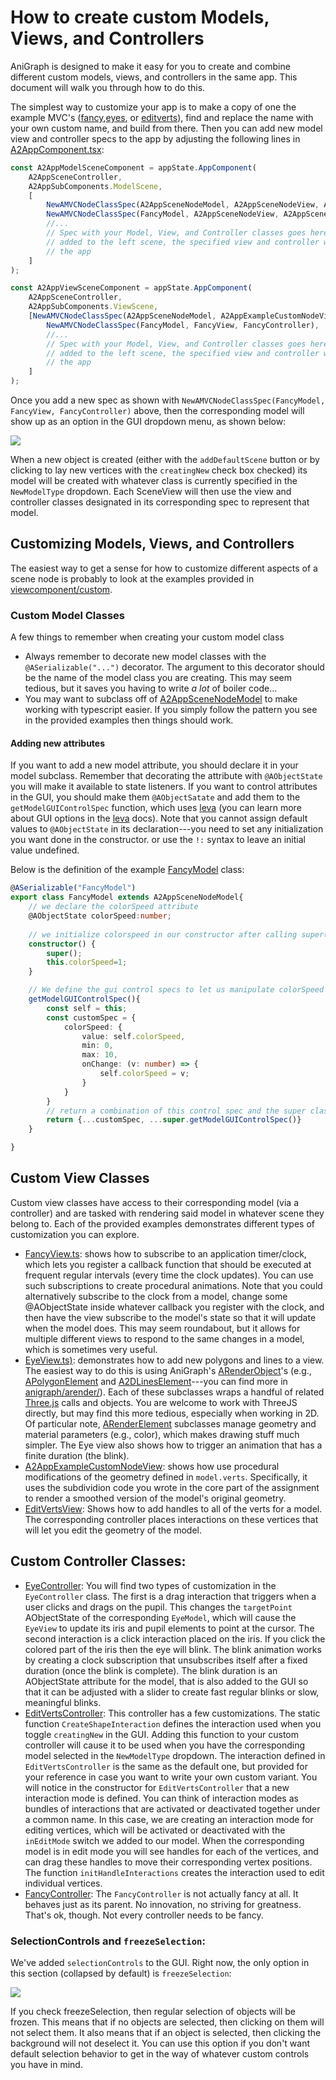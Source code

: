 # How to create custom Models, Views, and Controllers

AniGraph is designed to make it easy for you to create and combine different custom models, views, and controllers in the same app. This document will walk you through how to do this.


The simplest way to customize your app is to make a copy of one the example MVC's ([fancy](./viewcomponent/custom/fancy/),[eyes](./viewcomponent/custom/eyes/), or [editverts](./viewcomponent/custom/editverts/)), find and replace the name with your own custom name, and build from there. Then you can add new model view and controller specs to the app by adjusting the following lines in [A2AppComponent.tsx](./A2AppComponent.tsx):
```typescript
const A2AppModelSceneComponent = appState.AppComponent(
    A2AppSceneController,
    A2AppSubComponents.ModelScene,
    [
        NewAMVCNodeClassSpec(A2AppSceneNodeModel, A2AppSceneNodeView, A2AppSceneNodeController),
        NewAMVCNodeClassSpec(FancyModel, A2AppSceneNodeView, A2AppSceneNodeController),
        //...
        // Spec with your Model, View, and Controller classes goes here. When a model of the specified model class is
        // added to the left scene, the specified view and controller will be created and added to the left component of
        // the app 
    ]
);

const A2AppViewSceneComponent = appState.AppComponent(
    A2AppSceneController,
    A2AppSubComponents.ViewScene,
    [NewAMVCNodeClassSpec(A2AppSceneNodeModel, A2AppExampleCustomNodeView, A2AppSceneNodeController),
        NewAMVCNodeClassSpec(FancyModel, FancyView, FancyController),
        //...
        // Spec with your Model, View, and Controller classes goes here. When a model of the specified model class is
        // added to the left scene, the specified view and controller will be created and added to the right component of
        // the app 
    ]
);
```

Once you add a new spec as shown with `NewAMVCNodeClassSpec(FancyModel, FancyView, FancyController)` above, then the corresponding model will show up as an option in the GUI dropdown menu, as shown below:

![](../../images/customModelSelection.jpg)

When a new object is created (either with the `addDefaultScene` button or by clicking to lay new vertices with the `creatingNew` check box checked) its model will be created with whatever class is currently specified in the `NewModelType` dropdown. Each SceneView will then use the view and controller classes designated in its corresponding spec to represent that model.

## Customizing Models, Views, and Controllers
The easiest way to get a sense for how to customize different aspects of a scene node is probably to look at the examples provided in [viewcomponent/custom](./viewcomponent/custom).

### Custom Model Classes
A few things to remember when creating your custom model class
- Always remember to decorate new model classes with the `@ASerializable("...")` decorator. The argument to this decorator should be the name of the model class you are creating. This may seem tedious, but it saves you having to write *a lot* of boiler code... 
- You may want to subclass off of [A2AppSceneNodeModel](./mvc/scenenode/A2AppSceneNodeModel.ts) to make working with typescript easier. If you simply follow the pattern you see in the provided examples then things should work.

#### Adding new attributes
If you want to add a new model attribute, you should declare it in your model subclass. Remember that decorating the attribute with `@AObjectState` you will make it available to state listeners. If you want to control attributes in the GUI, you should make them `@AObjectSatate` and add them to the `getModelGUIControlSpec` function, which uses [leva](https://github.com/pmndrs/leva) (you can learn more about GUI options in the [leva](https://github.com/pmndrs/leva) docs). Note that you cannot assign default values to `@AObjectState` in its declaration---you need to set any initialization you want done in the constructor. or use the `!:` syntax to leave an initial value undefined.

Below is the definition of the example [FancyModel](./viewcomponent/custom/fancy/FancyModel.ts) class:
```typescript
@ASerializable("FancyModel")
export class FancyModel extends A2AppSceneNodeModel{
    // we declare the colorSpeed attribute
    @AObjectState colorSpeed:number;
    
    // we initialize colorspeed in our constructor after calling super()
    constructor() {
        super();
        this.colorSpeed=1;
    }

    // We define the gui control specs to let us manipulate colorSpeed with a slider
    getModelGUIControlSpec(){
        const self = this;
        const customSpec = {
            colorSpeed: {
                value: self.colorSpeed,
                min: 0,
                max: 10,
                onChange: (v: number) => {
                    self.colorSpeed = v;
                }
            }
        }
        // return a combination of this control spec and the super class's control spec.
        return {...customSpec, ...super.getModelGUIControlSpec()}
    }

}

```

## Custom View Classes
Custom view classes have access to their corresponding model (via a controller) and are tasked with rendering said model in whatever scene they belong to. Each of the provided examples demonstrates different types of customization you can explore.
- [FancyView.ts](./viewcomponent/custom/fancy/FancyView.ts): shows how to subscribe to an application timer/clock, which lets you register a callback function that should be executed at frequent regular intervals (every time the clock updates). You can use such subscriptions to create procedural animations. Note that you could alternatively subscribe to the clock from a model, change some @AObjectState inside whatever callback you register with the clock, and then have the view subscribe to the model's state so that it will update when the model does. This may seem roundabout, but it allows for multiple different views to respond to the same changes in a model, which is sometimes very useful.
- [EyeView.ts)](./viewcomponent/custom/eyes/EyeView.ts): demonstrates how to add new polygons and lines to a view. The easiest way to do this is using AniGraph's [ARenderObject](../anigraph/arender/ARenderObject.ts)'s (e.g., [APolygonElement](../anigraph/arender/2d/APolygonElement.ts) and [A2DLinesElement](../anigraph/arender/2d/A2DLinesElement.ts)---you can find more in [anigraph/arender/](../anigraph/arender/)). Each of these subclasses wraps a handful of related [Three.js](https://threejs.org/) calls and objects. You are welcome to work with ThreeJS directly, but may find this more tedious, especially when working in 2D. Of particular note, [ARenderElement](../anigraph/arender/ARenderElement.ts) subclasses manage geometry and material parameters (e.g., color), which makes drawing stuff much simpler. The Eye view also shows how to trigger an animation that has a finite duration (the blink).
- [A2AppExampleCustomNodeView](./viewcomponent/A2AppExampleCustomNodeView.ts): shows how use procedural modifications of the geometry defined in `model.verts`. Specifically, it uses the subdividion code you wrote in the core part of the assignment to render a smoothed version of the model's original geometry.
- [EditVertsView](./viewcomponent/custom/editverts/EditVertsView.ts): Shows how to add handles to all of the verts for a model. The corresponding controller places interactions on these vertices that will let you edit the geometry of the model.

## Custom Controller Classes:
- [EyeController](./viewcomponent/custom/eyes/EyeController.ts): You will find two types of customization in the `EyeController` class. The first is a drag interaction that triggers when a user clicks and drags on the pupil. This changes the `targetPoint` AObjectState of the corresponding `EyeModel`, which will cause the `EyeView` to update its iris and pupil elements to point at the cursor. The second interaction is a click interaction placed on the iris. If you click the colored part of the iris then the eye will blink. The blink animation works by creating a clock subscription that unsubscribes itself after a fixed duration (once the blink is complete). The blink duration is an AObjectState attribute for the model, that is also added to the GUI so that it can be adjusted with a slider to create fast regular blinks or slow, meaningful blinks.
- [EditVertsController](./viewcomponent/custom/editverts/EditVertsController.ts): This controller has a few customizations. The static function `CreateShapeInteraction` defines the interaction used when you toggle `creatingNew` in the GUI. Adding this function to your custom controller will cause it to be used when you have the corresponding model selected in the `NewModelType` dropdown. The interaction defined in `EditVertsController` is the same as the default one, but provided for your reference in case you want to write your own custom variant. You will notice in the constructor for `EditVertsController` that a new interaction mode is defined. You can think of interaction modes as bundles of interactions that are activated or deactivated together under a common name. In this case, we are creating an interaction mode for editing vertices, which will be activated or deactivated with the `inEditMode` switch we added to our model. When the corresponding model is in edit mode you will see handles for each of the vertices, and can drag these handles to move their corresponding vertex positions. The function `initHandleInteractions` creates the interaction used to edit individual vertices.
- [FancyController](./viewcomponent/custom/fancy/FancyController.ts): The `FancyController` is not actually fancy at all. It behaves just as its parent. No innovation, no striving for greatness. That's ok, though. Not every controller needs to be fancy.

### SelectionControls and `freezeSelection`:
We've added `selectionControls` to the GUI. Right now, the only option in this section (collapsed by default) is `freezeSelection`:

![](../../images/newcustomcontrols.png)

If you check freezeSelection, then regular selection of objects will be frozen. This means that if no objects are selected, then clicking on them will not select them. It also means that if an object is selected, then clicking the background will not deselect it. You can use this option if you don't want default selection behavior to get in the way of whatever custom controls you have in mind. 



